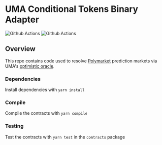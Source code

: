 # UMA Conditional Tokens Binary Adapter

![Github Actions](https://github.com/Polymarket/uma-conditional-tokens-adapter/workflows/Tests/badge.svg)
![Github Actions](https://github.com/Polymarket/uma-conditional-tokens-adapter/workflows/Lint/badge.svg)

## Overview

This repo contains code used to resolve [Polymarket](https://polymarket.com/) prediction markets via UMA's [optimistic oracle](https://docs.umaproject.org/oracle/optimistic-oracle-interface).


### Dependencies

Install dependencies with `yarn install`

### Compile

Compile the contracts with `yarn compile`


### Testing

Test the contracts with `yarn test` in the `contracts` package